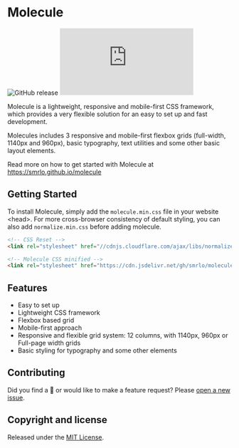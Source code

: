 # Molecule
![GitHub release](https://img.shields.io/github/release/smrlo/molecule.svg)
![CSS gzip size](https://img.badgesize.io/smrlo/molecule/master/molecule.min.css?compression=gzip&label=CSS+gzip+size&style=flat)

Molecule is a lightweight, responsive and mobile-first CSS framework, which provides a very flexible solution for an easy to set up and fast development.

Molecules includes 3 responsive and mobile-first flexbox grids (full-width, 1140px and 960px), basic typography, text utilities and some other basic layout elements.

Read more on how to get started with Molecule at https://smrlo.github.io/molecule


## Getting Started
To install Molecule, simply add the `molecule.min.css` file in your website &lt;head&gt;. For more cross-browser consistency of default styling, you can also add `normalize.min.css` before adding molecule.

```html
<!-- CSS Reset -->
<link rel="stylesheet" href="//cdnjs.cloudflare.com/ajax/libs/normalize/7.0.0/normalize.min.css">

<!-- Molecule CSS minified -->
<link rel="stylesheet" href="https://cdn.jsdelivr.net/gh/smrlo/molecule@2.0/molecule.min.css">
```


## Features
- Easy to set up
- Lightweight CSS framework
- Flexbox based grid
- Mobile-first approach
- Responsive and flexible grid system: 12 columns, with 1140px, 960px or Full-page width grids
- Basic styling for typography and some other elements


## Contributing
Did you find a &#x1f41e; or would like to make a feature request? Please [open a new issue](https://github.com/smrlo/molecule/issues).


## Copyright and license
Released under the [MIT License](https://github.com/smrlo/molecule/blob/master/LICENSE).
